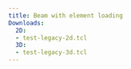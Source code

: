 ```yaml
---
title: Beam with element loading
Downloads:
  2D:
  - test-legacy-2d.tcl
  3D:
  - test-legacy-3d.tcl
---
```



